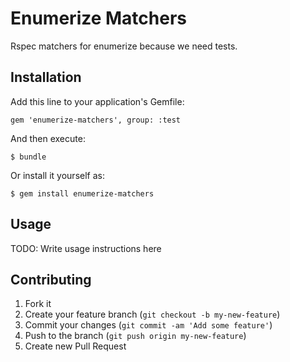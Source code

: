 # Enumerize Matchers

Rspec matchers for enumerize because we need tests.

## Installation

Add this line to your application's Gemfile:

    gem 'enumerize-matchers', group: :test

And then execute:

    $ bundle

Or install it yourself as:

    $ gem install enumerize-matchers

## Usage

TODO: Write usage instructions here

## Contributing

1. Fork it
2. Create your feature branch (`git checkout -b my-new-feature`)
3. Commit your changes (`git commit -am 'Add some feature'`)
4. Push to the branch (`git push origin my-new-feature`)
5. Create new Pull Request
